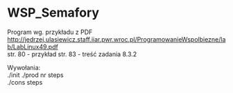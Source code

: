 # WSP_Semafory
Program wg. przykładu z PDF http://jedrzej.ulasiewicz.staff.iiar.pwr.wroc.pl/ProgramowanieWspolbiezne/lab/LabLinux49.pdf   
str. 80 - przykład
str. 83 - treść zadania 8.3.2  
  
Wywołania:  
./init
./prod nr steps  
./cons steps  
